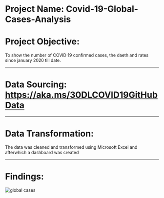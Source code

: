 # Project Name: Covid-19-Global-Cases-Analysis


# Project Objective: 
To show the number of COVID 19 confirmed cases, the daeth and rates since january 2020 till date.

----
# Data Sourcing: https://aka.ms/30DLCOVID19GitHubData

----
# Data Transformation:

The data was cleaned and transformed using Microsoft Excel and afterwhich a dashboard was created 

----
# Findings:

![global cases](https://user-images.githubusercontent.com/101579219/175901050-d8108dd8-9b43-4e0f-b5b2-a12473026501.PNG)
